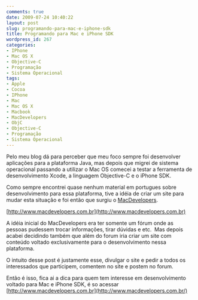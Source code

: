 ```yaml
---
comments: true
date: 2009-07-24 10:40:22
layout: post
slug: programando-para-mac-e-iphone-sdk
title: Programando para Mac e iPhone SDK
wordpress_id: 267
categories:
- IPhone
- Mac OS X
- Objective-C
- Programação
- Sistema Operacional
tags:
- Apple
- Cocoa
- IPhone
- Mac
- Mac OS X
- Macbook
- MacDevelopers
- ObjC
- Objective-C
- Programação
- Sistema Operacional
---
```


Pelo meu blog dá para perceber que meu foco sempre foi desenvolver aplicações para a plataforma Java, mas depois que migrei de sistema operacional passando a utilizar o Mac OS comecei a testar a ferramenta de desenvolvimento Xcode, a linguagem Objective-C e o iPhone SDK.

Como sempre encontrei quase nenhum material em portugues sobre desenvolvimento para essa plataforma, tive a idéia de criar um site para mudar esta situação e foi então que surgiu o [MacDevelopers](http://www.macdevelopers.com.br).

[http://www.macdevelopers.com.br](http://www.macdevelopers.com.br)

A idéia inicial do MacDevelopers era ter somente um fórum onde as pessoas pudessem trocar informações, tirar dúvidas e etc.  Mas depois acabei decidindo também que além do forum iria criar um site com conteúdo voltado exclusivamente para o desenvolvimento nessa plataforma.

O intuito desse post é justamente esse, divulgar o site e pedir a todos os interessados que participem, comentem no site e postem no forum.

Então é isso, fica ai a dica para quem tem interesse em desenvolvimento voltado para Mac e iPhone SDK, é so acessar [http://www.macdevelopers.com.br](http://www.macdevelopers.com.br/)